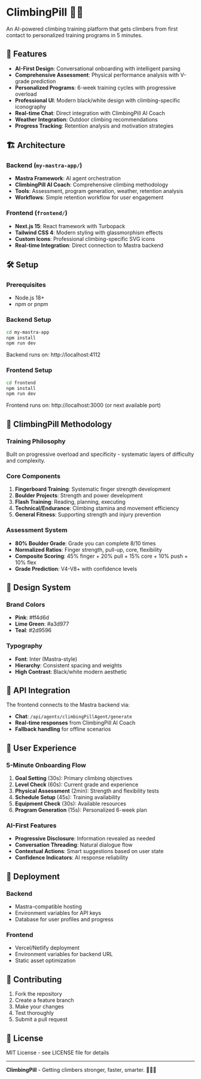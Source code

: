 # ClimbingPill 🧗‍♂️

An AI-powered climbing training platform that gets climbers from first contact to personalized training programs in 5 minutes.

## 🚀 Features

- **AI-First Design**: Conversational onboarding with intelligent parsing
- **Comprehensive Assessment**: Physical performance analysis with V-grade prediction
- **Personalized Programs**: 6-week training cycles with progressive overload
- **Professional UI**: Modern black/white design with climbing-specific iconography
- **Real-time Chat**: Direct integration with ClimbingPill AI Coach
- **Weather Integration**: Outdoor climbing recommendations
- **Progress Tracking**: Retention analysis and motivation strategies

## 🏗️ Architecture

### Backend (`my-mastra-app/`)
- **Mastra Framework**: AI agent orchestration
- **ClimbingPill AI Coach**: Comprehensive climbing methodology
- **Tools**: Assessment, program generation, weather, retention analysis
- **Workflows**: Simple retention workflow for user engagement

### Frontend (`frontend/`)
- **Next.js 15**: React framework with Turbopack
- **Tailwind CSS 4**: Modern styling with glassmorphism effects
- **Custom Icons**: Professional climbing-specific SVG icons
- **Real-time Integration**: Direct connection to Mastra backend

## 🛠️ Setup

### Prerequisites
- Node.js 18+
- npm or pnpm

### Backend Setup
```bash
cd my-mastra-app
npm install
npm run dev
```
Backend runs on: http://localhost:4112

### Frontend Setup
```bash
cd frontend
npm install
npm run dev
```
Frontend runs on: http://localhost:3000 (or next available port)

## 🎯 ClimbingPill Methodology

### Training Philosophy
Built on progressive overload and specificity - systematic layers of difficulty and complexity.

### Core Components
1. **Fingerboard Training**: Systematic finger strength development
2. **Boulder Projects**: Strength and power development
3. **Flash Training**: Reading, planning, executing
4. **Technical/Endurance**: Climbing stamina and movement efficiency
5. **General Fitness**: Supporting strength and injury prevention

### Assessment System
- **80% Boulder Grade**: Grade you can complete 8/10 times
- **Normalized Ratios**: Finger strength, pull-up, core, flexibility
- **Composite Scoring**: 45% finger + 20% pull + 15% core + 10% push + 10% flex
- **Grade Prediction**: V4-V8+ with confidence levels

## 🎨 Design System

### Brand Colors
- **Pink**: #ff4d6d
- **Lime Green**: #a3d977  
- **Teal**: #2d9596

### Typography
- **Font**: Inter (Mastra-style)
- **Hierarchy**: Consistent spacing and weights
- **High Contrast**: Black/white modern aesthetic

## 🔧 API Integration

The frontend connects to the Mastra backend via:
- **Chat**: `/api/agents/climbingPillAgent/generate`
- **Real-time responses** from ClimbingPill AI Coach
- **Fallback handling** for offline scenarios

## 📱 User Experience

### 5-Minute Onboarding Flow
1. **Goal Setting** (30s): Primary climbing objectives
2. **Level Check** (60s): Current grade and experience
3. **Physical Assessment** (2min): Strength and flexibility tests
4. **Schedule Setup** (45s): Training availability
5. **Equipment Check** (30s): Available resources
6. **Program Generation** (15s): Personalized 6-week plan

### AI-First Features
- **Progressive Disclosure**: Information revealed as needed
- **Conversation Threading**: Natural dialogue flow
- **Contextual Actions**: Smart suggestions based on user state
- **Confidence Indicators**: AI response reliability

## 🚀 Deployment

### Backend
- Mastra-compatible hosting
- Environment variables for API keys
- Database for user profiles and progress

### Frontend
- Vercel/Netlify deployment
- Environment variables for backend URL
- Static asset optimization

## 🤝 Contributing

1. Fork the repository
2. Create a feature branch
3. Make your changes
4. Test thoroughly
5. Submit a pull request

## 📄 License

MIT License - see LICENSE file for details

---

**ClimbingPill** - Getting climbers stronger, faster, smarter. 🧗‍♀️✨ 
